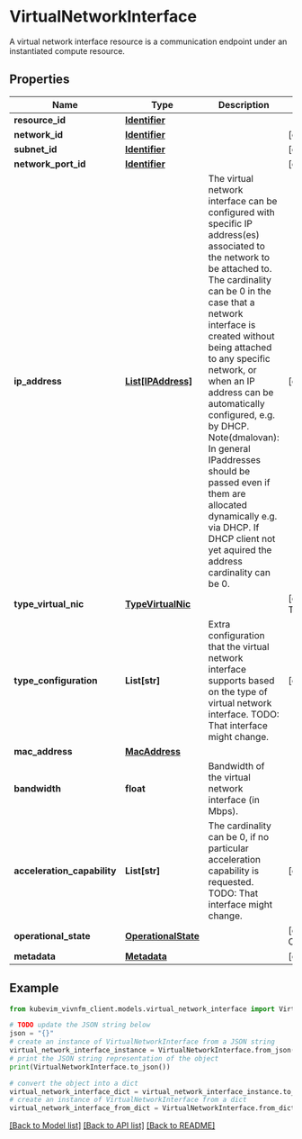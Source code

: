 # VirtualNetworkInterface

A virtual network interface resource is a communication endpoint under an instantiated compute resource.

## Properties

Name | Type | Description | Notes
------------ | ------------- | ------------- | -------------
**resource_id** | [**Identifier**](Identifier.md) |  | 
**network_id** | [**Identifier**](Identifier.md) |  | [optional] 
**subnet_id** | [**Identifier**](Identifier.md) |  | [optional] 
**network_port_id** | [**Identifier**](Identifier.md) |  | [optional] 
**ip_address** | [**List[IPAddress]**](IPAddress.md) | The virtual network interface can be configured with specific IP address(es) associated to the network to be attached to. The cardinality can be 0 in the case that a network interface is created without being attached to any specific network, or when an IP address can be automatically configured, e.g. by DHCP. Note(dmalovan): In general IPaddresses should be passed even if them are allocated dynamically e.g. via DHCP. If DHCP client not yet aquired the address cardinality can be 0. | [optional] 
**type_virtual_nic** | [**TypeVirtualNic**](TypeVirtualNic.md) |  | [default to TypeVirtualNic.BRIDGE]
**type_configuration** | **List[str]** | Extra configuration that the virtual network interface supports based on the type of virtual network interface. TODO: That interface might change. | [optional] 
**mac_address** | [**MacAddress**](MacAddress.md) |  | 
**bandwidth** | **float** | Bandwidth of the virtual network interface (in Mbps). | 
**acceleration_capability** | **List[str]** | The cardinality can be 0, if no particular acceleration capability is requested. TODO: That interface might change. | [optional] 
**operational_state** | [**OperationalState**](OperationalState.md) |  | [default to OperationalState.ENABLED]
**metadata** | [**Metadata**](Metadata.md) |  | [optional] 

## Example

```python
from kubevim_vivnfm_client.models.virtual_network_interface import VirtualNetworkInterface

# TODO update the JSON string below
json = "{}"
# create an instance of VirtualNetworkInterface from a JSON string
virtual_network_interface_instance = VirtualNetworkInterface.from_json(json)
# print the JSON string representation of the object
print(VirtualNetworkInterface.to_json())

# convert the object into a dict
virtual_network_interface_dict = virtual_network_interface_instance.to_dict()
# create an instance of VirtualNetworkInterface from a dict
virtual_network_interface_from_dict = VirtualNetworkInterface.from_dict(virtual_network_interface_dict)
```
[[Back to Model list]](../README.md#documentation-for-models) [[Back to API list]](../README.md#documentation-for-api-endpoints) [[Back to README]](../README.md)


